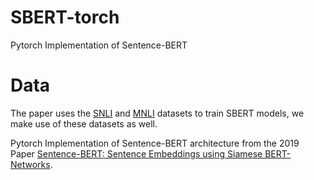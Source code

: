 # SBERT-torch
Pytorch Implementation of Sentence-BERT

# Data

The paper uses the [SNLI](https://nlp.stanford.edu/projects/snli/) and [MNLI](https://cims.nyu.edu/~sbowman/multinli/) datasets to train SBERT models, we make use of these datasets as well.

Pytorch Implementation of Sentence-BERT architecture from the 2019 Paper [Sentence-BERT: Sentence Embeddings using Siamese BERT-Networks](https://arxiv.org/pdf/1908.10084).

